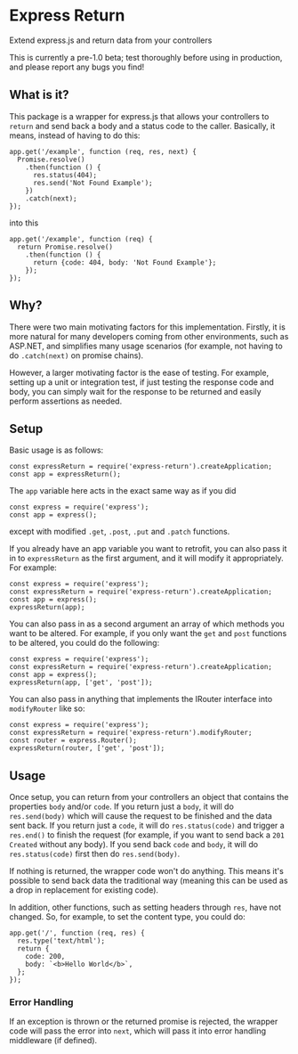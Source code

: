 # Express Return
Extend express.js and return data from your controllers

This is currently a pre-1.0 beta; test thoroughly before using in production, and please report any bugs you find!

## What is it?
This package is a wrapper for express.js that allows your controllers to `return` and send back a body and a status code to the caller. Basically, it means, instead of having to do this:

```
app.get('/example', function (req, res, next) {
  Promise.resolve()
    .then(function () {
      res.status(404);
      res.send('Not Found Example');
    })
    .catch(next);
});
```

into this

```
app.get('/example', function (req) {
  return Promise.resolve()
    .then(function () {
      return {code: 404, body: 'Not Found Example'};
    });
});
```

## Why?
There were two main motivating factors for this implementation. Firstly, it is more natural for many developers coming from other environments, such as ASP.NET, and simplifies many usage scenarios (for example, not having to do `.catch(next)` on promise chains).

However, a larger motivating factor is the ease of testing. For example, setting up a unit or integration test, if just testing the response code and body, you can simply wait for the response to be returned and easily perform assertions as needed.

## Setup
Basic usage is as follows:

```
const expressReturn = require('express-return').createApplication;
const app = expressReturn();
```

The `app` variable here acts in the exact same way as if you did

```
const express = require('express');
const app = express();
```

except with modified `.get`, `.post`, `.put` and `.patch` functions.

If you already have an app variable you want to retrofit, you can also pass it in to `expressReturn` as the first argument, and it will modify it appropriately. For example:

```
const express = require('express');
const expressReturn = require('express-return').createApplication;
const app = express();
expressReturn(app);
```

You can also pass in as a second argument an array of which methods you want to be altered. For example, if you only want the `get` and `post` functions to be altered, you could do the following:

```
const express = require('express');
const expressReturn = require('express-return').createApplication;
const app = express();
expressReturn(app, ['get', 'post']);
```

You can also pass in anything that implements the IRouter interface into `modifyRouter` like so:

```
const express = require('express');
const expressReturn = require('express-return').modifyRouter;
const router = express.Router();
expressReturn(router, ['get', 'post']);
```

## Usage
Once setup, you can return from your controllers an object that contains the properties `body` and/or `code`. If you return just a `body`, it will do `res.send(body)` which will cause the request to be finished and the data sent back. If you return just a `code`, it will do `res.status(code)` and trigger a `res.end()` to finish the request (for example, if you want to send back a `201 Created` without any body). If you send back `code` and `body`, it will do `res.status(code)` first then do `res.send(body)`.

If nothing is returned, the wrapper code won't do anything. This means it's possible to send back data the traditional way (meaning this can be used as a drop in replacement for existing code).

In addition, other functions, such as setting headers through `res`, have not changed. So, for example, to set the content type, you could do:

```
app.get('/', function (req, res) {
  res.type('text/html');
  return {
    code: 200,
    body: `<b>Hello World</b>`,
  };
});
```

### Error Handling
If an exception is thrown or the returned promise is rejected, the wrapper code will pass the error into `next`, which will pass it into error handling middleware (if defined).
